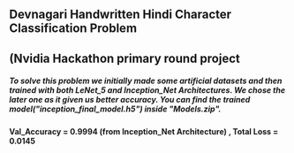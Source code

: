 ## Devnagari Handwritten Hindi Character Classification Problem

## (Nvidia Hackathon primary round project 

##### To solve this problem we initially made some artificial datasets and then trained with both LeNet_5 and Inception_Net Architectures. We chose the later one as it given us better accuracy. You can find the trained model("inception_final_model.h5") inside "Models.zip".

#### Val_Accuracy = 0.9994  (from Inception_Net Architecture) , Total Loss = 0.0145
